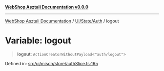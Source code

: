 [**WebShop Asztali Documentation v0.0.0**](../../../../README.md)

***

[WebShop Asztali Documentation](../../../../modules.md) / [UI/State/Auth](../README.md) / logout

# Variable: logout

> **logout**: `ActionCreatorWithoutPayload`\<`"auth/logout"`\>

Defined in: [src/ui/misch/store/authSlice.ts:165](https://github.com/yourusername/webshop_asztali/blob/db527a672c3f1c86910ae6dbab32f3919e7d7093/src/ui/misch/store/authSlice.ts#L165)
